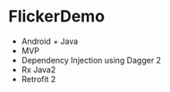# FlickerDemo

* Android + Java
* MVP
* Dependency Injection using Dagger 2
* Rx Java2
* Retrofit 2
